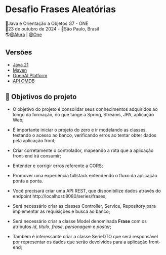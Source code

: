 # Desafio Frases Aleatórias
🚩Java e Orientação a Objetos G7 - ONE<br>
📅23 de outubro de 2024 - 📍São Paulo, Brasil<br>
🌎[@Alura](https://www.alura.com.br/) | [@One](https://www.oracle.com/br/)<br>

## Versões
- [Java 21](https://docs.oracle.com/en/java/javase/21/)
- [Maven](https://maven.apache.org/what-is-maven.html)
- [OpenAI Platform](https://platform.openai.com)
- [API OMDB](https://www.omdbapi.com/)

## 🔨 Objetivos do projeto
- O objetivo do projeto é consolidar seus conhecimentos adquiridos ao longo da formação, no que tange a Spring, Streams, JPA, aplicação Web;
- É importante iniciar o projeto do zero e ir modelando as classes, testando o acesso ao banco, verificando erros ao tentar obter dados pela aplicação front;
- Criar corretamente o controlador, mapeando a rota que a aplicação front-end irá consumir;
- Entender e corrigir erros referente a CORS;
- Promover uma experiência fullstack entendendo o fluxo da aplicação ponta a ponta.

- Você precisará criar uma API REST, que disponibilize dados através do endpoint http://localhost:8080/series/frases;
- Será necessário criar as classes Controller, Service, Repository para implementar as requisições e busca ao banco;
- Será necessário criar a classe Model denominada **Frase** com os atributos _id_, _titulo_, _frase_, _personagem_ e _poster_;
- Também é interessante criar a classe SerieDTO que será responsável por representar os dados que serão devolvidos para a aplicação front-end;
